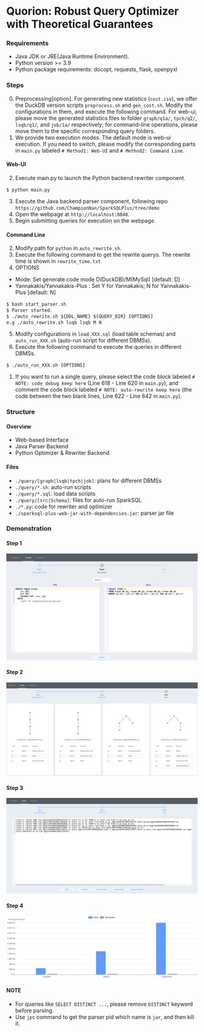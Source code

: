 # Quorion: Robust Query Optimizer with Theoretical Guarantees


### Requirements
- Java JDK or JRE(Java Runtime Environment). 
- Python version >= 3.9
- Python package requirements: docopt, requests, flask, openpyxl

### Steps
0. Preprocessing[option]. For generating new statistics (`cost.csv`), we offer the DuckDB version scripts `preprocess.sh` and `gen_cost.sh`. Modify the configurations in them, and execute the following command. For web-ui, please move the generated statistics files to folder `graph/q1a/`, `tpch/q2/`, `lsqb/q1/`, and `job/1a/` respectively; for command-line operations, please move them to the specific corresponding query folders.
1. We provide two execution modes. The default mode is web-ui execution. If you need to switch, please modify the corresponding parts in `main.py` labeled `# Method1: Web-UI` and `# Method2: Command Line`.

#### Web-UI
2. Execute main.py to launch the Python backend rewriter component.
```
$ python main.py
```
3. Execute the Java backend parser component, following repo `https://github.com/ChampionNan/SparkSQLPlus/tree/demo`
4. Open the webpage at `http://localhost:8848`.
5. Begin submitting queries for execution on the webpage.

#### Command Line
2. Modify path for `python` in `auto_rewrite.sh`.
3. Execute the following command to get the rewrite querys. The rewrite time is shown in `rewrite_time.txt`
4. OPTIONS
- Mode: Set generate code mode D(DuckDB)/M(MySql) [default: D]
- Yannakakis/Yannakakis-Plus
: Set Y for Yannakakis; N for Yannakakis-Plus
 [default: N]
```
$ bash start_parser.sh
$ Parser started.
$ ./auto_rewrite.sh ${DDL_NAME} ${QUERY_DIR} [OPTIONS]
e.g ./auto_rewrite.sh lsqb lsqb M N
```
5. Modify configurations in `load_XXX.sql` (load table schemas) and `auto_run_XXX.sh` (auto-run script for different DBMSs). 
6. Execute the following command to execute the queries in different DBMSs.
```
$ ./auto_run_XXX.sh [OPTIONS]
```
1. If you want to run a single query, please select the code block labeled `# NOTE: code debug keep here` (Line 618 - Line 620 in `main.py`), and comment the code block labeled `# NOTE: auto-rewrite keep here` (the code between the two blank lines, Line 622 - Line 642 in `main.py`).

### Structure
#### Overview
- Web-based Interface
- Java Parser Backend
- Python Optimizer \& Rewriter Backend

#### Files
- `./query/[graph|lsqb|tpch|job]`: plans for different DBMSs
- `./query/*.sh`: auto-run scripts
- `./query/*.sql`: load data scripts
- `./query/[src|Schema]`: files for auto-run SparkSQL
- `./*.py`: code for rewriter and optimizer
- `./sparksql-plus-web-jar-with-dependencies.jar`: parser jar file

### Demonstration
#### Step 1
![Step1](1.png "Step 1")
#### Step 2
![Step2](2.png "Step 2")
#### Step 3
![Step3](3.png "Step 3")
#### Step 4
![Step4](4.png "Step 4")

#### NOTE
- For queries like `SELECT DISTINCT ...`, please remove `DISTINCT` keyword before parsing. 
- Use `jps` command to get the parser pid which name is `jar`, and then kill it. 

